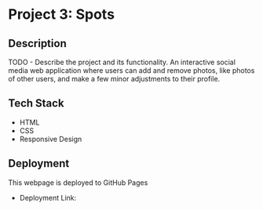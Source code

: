 # Project 3: Spots

## Description

TODO - Describe the project and its functionality.
An interactive social media web application where users can add and remove photos, like photos of other users, and make a few minor adjustments to their profile.

## Tech Stack

- HTML
- CSS
- Responsive Design

## Deployment

This webpage is deployed to GitHub Pages

- Deployment Link:
